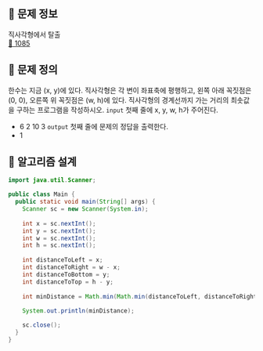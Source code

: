 ## 🌵 문제 정보
직사각형에서 탈출 <br>
[🚗 1085](https://www.acmicpc.net/problem/1085)

## 🌵 문제 정의
한수는 지금 (x, y)에 있다. 직사각형은 각 변이 좌표축에 평행하고, 왼쪽 아래 꼭짓점은 (0, 0), 오른쪽 위 꼭짓점은 (w, h)에 있다. 직사각형의 경계선까지 가는 거리의 최솟값을 구하는 프로그램을 작성하시오.
`input` 첫째 줄에 x, y, w, h가 주어진다.<br>
- 6 2 10 3
`output` 첫째 줄에 문제의 정답을 출력한다.<br>
- 1

## 🌵 알고리즘 설계

```java
import java.util.Scanner;

public class Main {
  public static void main(String[] args) {
    Scanner sc = new Scanner(System.in);
    
    int x = sc.nextInt();
    int y = sc.nextInt();
    int w = sc.nextInt();
    int h = sc.nextInt();
    
    int distanceToLeft = x;
    int distanceToRight = w - x;
    int distanceToBottom = y;
    int distanceToTop = h - y;
    
    int minDistance = Math.min(Math.min(distanceToLeft, distanceToRight), Math.min(distanceToBottom, distanceToTop));
    
    System.out.println(minDistance);

    sc.close();
  }
}

```